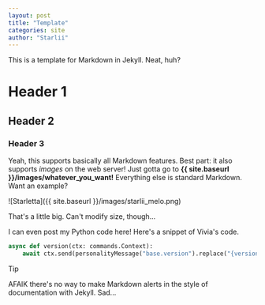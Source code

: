 ```yaml
---
layout: post
title: "Template"
categories: site
author: "Starlii"
---
```


This is a template for Markdown in Jekyll. Neat, huh?

# Header 1

## Header 2

### Header 3

Yeah, this supports basically all Markdown features. Best part: it also supports *images* on the web server!
Just gotta go to **\{\{ site.baseurl \}\}/images/whatever_you_want!** Everything else is standard Markdown. Want an example?

![Starletta]({{ site.baseurl }}/images/starlii_melo.png)

That's a little big. Can't modify size, though...

I can even post my Python code here! Here's a snippet of Vivia's code.

```python
async def version(ctx: commands.Context):
    await ctx.send(personalityMessage("base.version").replace("{version}", __VERSION__), ephemeral=True)
```

> [!TIP]
> AFAIK there's no way to make Markdown alerts in the style of documentation with Jekyll. Sad...
